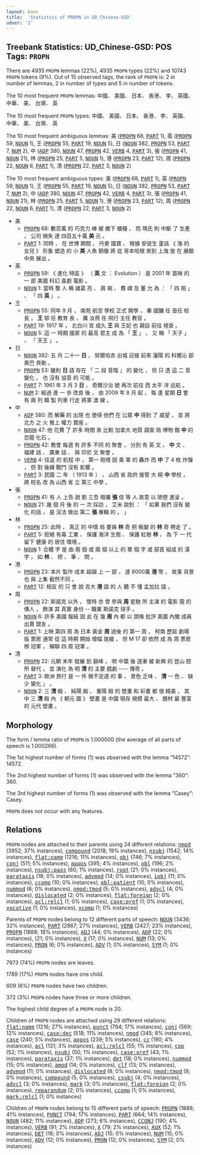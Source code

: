 ```yaml
---
layout: base
title:  'Statistics of PROPN in UD_Chinese-GSD'
udver: '2'
---
```


## Treebank Statistics: UD_Chinese-GSD: POS Tags: `PROPN`

There are 4935 `PROPN` lemmas (22%), 4935 `PROPN` types (22%) and 10743 `PROPN` tokens (9%).
Out of 15 observed tags, the rank of `PROPN` is: 2 in number of lemmas, 2 in number of types and 5 in number of tokens.

The 10 most frequent `PROPN` lemmas: 中國、 美國、 日本、 香港、 李、 英國、 中華、 美、 台灣、 英

The 10 most frequent `PROPN` types:  中國、 美國、 日本、 香港、 李、 英國、 中華、 美、 台灣、 英

The 10 most frequent ambiguous lemmas: 美 (<tt><a href="zh_gsd-pos-PROPN.html">PROPN</a></tt> 68, <tt><a href="zh_gsd-pos-PART.html">PART</a></tt> 1), 英 (<tt><a href="zh_gsd-pos-PROPN.html">PROPN</a></tt> 59, <tt><a href="zh_gsd-pos-NOUN.html">NOUN</a></tt> 1), 王 (<tt><a href="zh_gsd-pos-PROPN.html">PROPN</a></tt> 55, <tt><a href="zh_gsd-pos-PART.html">PART</a></tt> 19, <tt><a href="zh_gsd-pos-NOUN.html">NOUN</a></tt> 5), 日 (<tt><a href="zh_gsd-pos-NOUN.html">NOUN</a></tt> 382, <tt><a href="zh_gsd-pos-PROPN.html">PROPN</a></tt> 53, <tt><a href="zh_gsd-pos-PART.html">PART</a></tt> 7, <tt><a href="zh_gsd-pos-NUM.html">NUM</a></tt> 2), 中 (<tt><a href="zh_gsd-pos-ADP.html">ADP</a></tt> 380, <tt><a href="zh_gsd-pos-NOUN.html">NOUN</a></tt> 47, <tt><a href="zh_gsd-pos-PROPN.html">PROPN</a></tt> 42, <tt><a href="zh_gsd-pos-VERB.html">VERB</a></tt> 4, <tt><a href="zh_gsd-pos-PART.html">PART</a></tt> 3), 張 (<tt><a href="zh_gsd-pos-PROPN.html">PROPN</a></tt> 41, <tt><a href="zh_gsd-pos-NOUN.html">NOUN</a></tt> 21), 林 (<tt><a href="zh_gsd-pos-PROPN.html">PROPN</a></tt> 25, <tt><a href="zh_gsd-pos-PART.html">PART</a></tt> 5, <tt><a href="zh_gsd-pos-NOUN.html">NOUN</a></tt> 1), 港 (<tt><a href="zh_gsd-pos-PROPN.html">PROPN</a></tt> 23, <tt><a href="zh_gsd-pos-PART.html">PART</a></tt> 12), 周 (<tt><a href="zh_gsd-pos-PROPN.html">PROPN</a></tt> 22, <tt><a href="zh_gsd-pos-NOUN.html">NOUN</a></tt> 6, <tt><a href="zh_gsd-pos-PART.html">PART</a></tt> 1), 清 (<tt><a href="zh_gsd-pos-PROPN.html">PROPN</a></tt> 22, <tt><a href="zh_gsd-pos-PART.html">PART</a></tt> 3, <tt><a href="zh_gsd-pos-NOUN.html">NOUN</a></tt> 2)

The 10 most frequent ambiguous types:  美 (<tt><a href="zh_gsd-pos-PROPN.html">PROPN</a></tt> 68, <tt><a href="zh_gsd-pos-PART.html">PART</a></tt> 1), 英 (<tt><a href="zh_gsd-pos-PROPN.html">PROPN</a></tt> 59, <tt><a href="zh_gsd-pos-NOUN.html">NOUN</a></tt> 1), 王 (<tt><a href="zh_gsd-pos-PROPN.html">PROPN</a></tt> 55, <tt><a href="zh_gsd-pos-PART.html">PART</a></tt> 19, <tt><a href="zh_gsd-pos-NOUN.html">NOUN</a></tt> 5), 日 (<tt><a href="zh_gsd-pos-NOUN.html">NOUN</a></tt> 382, <tt><a href="zh_gsd-pos-PROPN.html">PROPN</a></tt> 53, <tt><a href="zh_gsd-pos-PART.html">PART</a></tt> 7, <tt><a href="zh_gsd-pos-NUM.html">NUM</a></tt> 2), 中 (<tt><a href="zh_gsd-pos-ADP.html">ADP</a></tt> 380, <tt><a href="zh_gsd-pos-NOUN.html">NOUN</a></tt> 47, <tt><a href="zh_gsd-pos-PROPN.html">PROPN</a></tt> 42, <tt><a href="zh_gsd-pos-VERB.html">VERB</a></tt> 4, <tt><a href="zh_gsd-pos-PART.html">PART</a></tt> 3), 張 (<tt><a href="zh_gsd-pos-PROPN.html">PROPN</a></tt> 41, <tt><a href="zh_gsd-pos-NOUN.html">NOUN</a></tt> 21), 林 (<tt><a href="zh_gsd-pos-PROPN.html">PROPN</a></tt> 25, <tt><a href="zh_gsd-pos-PART.html">PART</a></tt> 5, <tt><a href="zh_gsd-pos-NOUN.html">NOUN</a></tt> 1), 港 (<tt><a href="zh_gsd-pos-PROPN.html">PROPN</a></tt> 23, <tt><a href="zh_gsd-pos-PART.html">PART</a></tt> 12), 周 (<tt><a href="zh_gsd-pos-PROPN.html">PROPN</a></tt> 22, <tt><a href="zh_gsd-pos-NOUN.html">NOUN</a></tt> 6, <tt><a href="zh_gsd-pos-PART.html">PART</a></tt> 1), 清 (<tt><a href="zh_gsd-pos-PROPN.html">PROPN</a></tt> 22, <tt><a href="zh_gsd-pos-PART.html">PART</a></tt> 3, <tt><a href="zh_gsd-pos-NOUN.html">NOUN</a></tt> 2)


* 美
  * <tt><a href="zh_gsd-pos-PROPN.html">PROPN</a></tt> 68: 數百萬 的 巧克力 棒 被 撤下 櫃檯 ， 而 瑪氏 則 中斷 了 生產 ， 公司 損失 達 四百五十萬 <b>美</b> 元 。
  * <tt><a href="zh_gsd-pos-PART.html">PART</a></tt> 1: 同時 ， 在 世博 期間 ， 丹麥 國寶 、 根據 安徒生 童話 《 海 的 女兒 》 形象 塑造 的 小 <b>美</b> 人魚 銅像 將 從 哥本哈根 來到 上海 放 在 展館 中央 展出 。
* 英
  * <tt><a href="zh_gsd-pos-PROPN.html">PROPN</a></tt> 59: 《 進化 特區 》 （ <b>英</b> 文 ： Evolution ） 是 2001 年 首映 的 一 部 美國 科幻 喜劇 電影 。
  * <tt><a href="zh_gsd-pos-NOUN.html">NOUN</a></tt> 1: 當時 蜀 人 稱 諸葛 亮 、 蔣 琬 、 費 禕 及 董 允 為 ： 「 四 相 」 、 「 四 <b>英</b> 」 。
* 王
  * <tt><a href="zh_gsd-pos-PROPN.html">PROPN</a></tt> 55: 同年 9 月 ， 南苑 航空 學校 正式 開學 ， 秦 國鏞 任 首任 校長 ， <b>王</b> 鄂 任 教育 長 ， 厲 汝燕 任 飛行 主任 教官 。
  * <tt><a href="zh_gsd-pos-PART.html">PART</a></tt> 19: 1917 年 ， 北白川 宮 成久 <b>王</b> 與 王妃 也 親自 前往 視查 。
  * <tt><a href="zh_gsd-pos-NOUN.html">NOUN</a></tt> 5: 這 一 時期 國家 的 最高 君主 成 為 「 <b>王</b> 」 ， 又 稱 「 天子 」 、 「 天王 」 。
* 日
  * <tt><a href="zh_gsd-pos-NOUN.html">NOUN</a></tt> 382: 五 月 二十一 <b>日</b> ， 努爾哈赤 出城 迎接 前來 瀋陽 的 科爾沁 部 奧巴 貝勒 。
  * <tt><a href="zh_gsd-pos-PROPN.html">PROPN</a></tt> 53: 雖則 <b>日</b> 語 存在 「 二 段 音階 」 的 變化 ， 但 只 憑 這 二 音 變化 ， 也 沒有 協音 的 可能 。
  * <tt><a href="zh_gsd-pos-PART.html">PART</a></tt> 7: 1961 年 3 月 3 <b>日</b> ， 奇爾沙治 號 再次 前往 西 太平 洋 巡航 。
  * <tt><a href="zh_gsd-pos-NUM.html">NUM</a></tt> 2: 經過 進 一 歩 改良 後 ， 由 2009 年 8 月 起 ， 每 逢 星期 <b>日</b> 會 有 兩 列 韓 製 列車 行走 將軍 澳 線 。
* 中
  * <tt><a href="zh_gsd-pos-ADP.html">ADP</a></tt> 380: 而 解藥 的 出現 也 使得 他們 在 公眾 <b>中</b> 得到 了 威望 ， 並 將 北方 之 火 推上 權力 寶座 。
  * <tt><a href="zh_gsd-pos-NOUN.html">NOUN</a></tt> 47: 他 花費 了 許多 時間 來 比較 加拿大 地質 調查 局 博物 館 <b>中</b> 的 恐龍 化石 。
  * <tt><a href="zh_gsd-pos-PROPN.html">PROPN</a></tt> 42: 教會 每週 有 許多 不同 的 聚會 ， 分別 有 英 文 、 <b>中</b> 文 、 福建 話 、 廣東 話 、 與 印尼 文 聚會 。
  * <tt><a href="zh_gsd-pos-VERB.html">VERB</a></tt> 4: 往返 的 航程 中 ， 第一 砲塔 因 美 軍 的 轟炸 而 <b>中</b> 了 4 枚 炸彈 ， 但 對 後續 戰鬥 沒有 影響 。
  * <tt><a href="zh_gsd-pos-PART.html">PART</a></tt> 3: 民國 二 年 （ 1913 年 ） ， 山西 省 政府 接管 大 朔 <b>中</b> 學校 ， 將 校名 改 為 山西 省 立 第三 中學 。
* 張
  * <tt><a href="zh_gsd-pos-PROPN.html">PROPN</a></tt> 41: 有 人 上告 說 劉 三吾 暗囑 <b>張</b> 信 等 人 故意 以 陋卷 進呈 。
  * <tt><a href="zh_gsd-pos-NOUN.html">NOUN</a></tt> 21: 幾 個 月 後 的 一 次 採訪 ， 艾米 說到 ： 「 如果 我們 沒有 變化 的話 ， 是 沒法 做出 第二 <b>張</b> 專輯 的 。 」
* 林
  * <tt><a href="zh_gsd-pos-PROPN.html">PROPN</a></tt> 25: 此時 ， 真正 的 中情 局 要員 <b>林</b> 奇 把 叛變 的 <b>林</b> 奇 帶走 了 。
  * <tt><a href="zh_gsd-pos-PART.html">PART</a></tt> 5: 拒絕 有毒 工業 、 保護 海洋 生態 、 保護 紅樹 <b>林</b> ， 為 下 一 代 留下 健康 的 居住 環境 。
  * <tt><a href="zh_gsd-pos-NOUN.html">NOUN</a></tt> 1: 合體 字 是 由 兩 個 或 兩 個 以上 的 單 個 字 或 部首 組成 的 漢字 ， 如 <b>林</b> 、 把 、 筆 、 問 。
* 港
  * <tt><a href="zh_gsd-pos-PROPN.html">PROPN</a></tt> 23: 本片 製作 成本 超越 上 一 部 ， 達 8000萬 <b>港</b> 幣 ， 故事 背景 也 與 上集 截然不同 。
  * <tt><a href="zh_gsd-pos-PART.html">PART</a></tt> 12: 相反 的 只 會 說 吉大 <b>港</b> 語 的 人 聽 不 懂 孟加拉 語 。
* 周
  * <tt><a href="zh_gsd-pos-PROPN.html">PROPN</a></tt> 22: 斯諾克 以外 ， 懷特 亦 曾 參與 <b>周</b> 星馳 所 主演 的 電影 龍 的 傳人 ， 飾演 其 真實 身份 -- 職業 斯諾克 球手 。
  * <tt><a href="zh_gsd-pos-NOUN.html">NOUN</a></tt> 6: 許多 美國 報紙 因 此 在 幾 <b>周</b> 內 都 以 頭條 批評 美國 內閣 成員 出賣 盟友 。
  * <tt><a href="zh_gsd-pos-PART.html">PART</a></tt> 1: 上映 第四 周 為 日本 黃金 <b>周</b> 過後 的 第一 周 ， 柯南 歷屆 劇場 版 票房 通常 從 這 時期 開始 增幅 放緩 ， 但 M 17 卻 依然 成 為 周 票房 榜 冠軍 ， 蟬聯 四 周 冠軍 。
* 清
  * <tt><a href="zh_gsd-pos-PROPN.html">PROPN</a></tt> 22: 元朝 末年 發展 到 巔峰 ， 明 中葉 後 逐漸 被 新興 的 崑山 腔 所 替代 ， 並 演化 為 明 <b>清</b> 的 主要 戲劇 ---- 傳奇 。
  * <tt><a href="zh_gsd-pos-PART.html">PART</a></tt> 3: 歐洲 旅行 是 一 件 微不足道 的 事 ， 景色 乏味 、 <b>清</b> 一 色 、 缺少 變化 」 。
  * <tt><a href="zh_gsd-pos-NOUN.html">NOUN</a></tt> 2: 三 <b>清</b> 殿 、 純陽 殿 、 重陽 殿 的 壁畫 和 彩畫 都 很 精美 ， 其中 三 <b>清</b> 殿 內 《 朝元 圖 》 壁畫 是 中國 現存 規模 最大 、 題材 最 豐富 的 元代 壁畫 。

## Morphology

The form / lemma ratio of `PROPN` is 1.000000 (the average of all parts of speech is 1.000266).

The 1st highest number of forms (1) was observed with the lemma “14572”: 14572.

The 2nd highest number of forms (1) was observed with the lemma “360”: 360.

The 3rd highest number of forms (1) was observed with the lemma “Casey”: Casey.

`PROPN` does not occur with any features.


## Relations

`PROPN` nodes are attached to their parents using 24 different relations: <tt><a href="zh_gsd-dep-nmod.html">nmod</a></tt> (3952; 37% instances), <tt><a href="zh_gsd-dep-compound.html">compound</a></tt> (2018; 19% instances), <tt><a href="zh_gsd-dep-nsubj.html">nsubj</a></tt> (1542; 14% instances), <tt><a href="zh_gsd-dep-flat-name.html">flat:name</a></tt> (1216; 11% instances), <tt><a href="zh_gsd-dep-obj.html">obj</a></tt> (746; 7% instances), <tt><a href="zh_gsd-dep-conj.html">conj</a></tt> (511; 5% instances), <tt><a href="zh_gsd-dep-appos.html">appos</a></tt> (395; 4% instances), <tt><a href="zh_gsd-dep-obl.html">obl</a></tt> (196; 2% instances), <tt><a href="zh_gsd-dep-nsubj-pass.html">nsubj:pass</a></tt> (60; 1% instances), <tt><a href="zh_gsd-dep-root.html">root</a></tt> (21; 0% instances), <tt><a href="zh_gsd-dep-parataxis.html">parataxis</a></tt> (18; 0% instances), <tt><a href="zh_gsd-dep-advmod.html">advmod</a></tt> (14; 0% instances), <tt><a href="zh_gsd-dep-iobj.html">iobj</a></tt> (11; 0% instances), <tt><a href="zh_gsd-dep-ccomp.html">ccomp</a></tt> (10; 0% instances), <tt><a href="zh_gsd-dep-obl-patient.html">obl:patient</a></tt> (10; 0% instances), <tt><a href="zh_gsd-dep-nummod.html">nummod</a></tt> (6; 0% instances), <tt><a href="zh_gsd-dep-nmod-tmod.html">nmod:tmod</a></tt> (5; 0% instances), <tt><a href="zh_gsd-dep-advcl.html">advcl</a></tt> (4; 0% instances), <tt><a href="zh_gsd-dep-dislocated.html">dislocated</a></tt> (2; 0% instances), <tt><a href="zh_gsd-dep-flat-foreign.html">flat:foreign</a></tt> (2; 0% instances), <tt><a href="zh_gsd-dep-acl-relcl.html">acl:relcl</a></tt> (1; 0% instances), <tt><a href="zh_gsd-dep-case-pref.html">case:pref</a></tt> (1; 0% instances), <tt><a href="zh_gsd-dep-vocative.html">vocative</a></tt> (1; 0% instances), <tt><a href="zh_gsd-dep-xcomp.html">xcomp</a></tt> (1; 0% instances)

Parents of `PROPN` nodes belong to 12 different parts of speech: <tt><a href="zh_gsd-pos-NOUN.html">NOUN</a></tt> (3436; 32% instances), <tt><a href="zh_gsd-pos-PART.html">PART</a></tt> (2867; 27% instances), <tt><a href="zh_gsd-pos-VERB.html">VERB</a></tt> (2427; 23% instances), <tt><a href="zh_gsd-pos-PROPN.html">PROPN</a></tt> (1888; 18% instances), <tt><a href="zh_gsd-pos-ADJ.html">ADJ</a></tt> (44; 0% instances), <tt><a href="zh_gsd-pos-ADP.html">ADP</a></tt> (22; 0% instances),  (21; 0% instances), <tt><a href="zh_gsd-pos-X.html">X</a></tt> (17; 0% instances), <tt><a href="zh_gsd-pos-NUM.html">NUM</a></tt> (13; 0% instances), <tt><a href="zh_gsd-pos-PRON.html">PRON</a></tt> (6; 0% instances), <tt><a href="zh_gsd-pos-ADV.html">ADV</a></tt> (1; 0% instances), <tt><a href="zh_gsd-pos-SYM.html">SYM</a></tt> (1; 0% instances)

7973 (74%) `PROPN` nodes are leaves.

1789 (17%) `PROPN` nodes have one child.

609 (6%) `PROPN` nodes have two children.

372 (3%) `PROPN` nodes have three or more children.

The highest child degree of a `PROPN` node is 20.

Children of `PROPN` nodes are attached using 29 different relations: <tt><a href="zh_gsd-dep-flat-name.html">flat:name</a></tt> (1216; 27% instances), <tt><a href="zh_gsd-dep-punct.html">punct</a></tt> (794; 17% instances), <tt><a href="zh_gsd-dep-conj.html">conj</a></tt> (569; 12% instances), <tt><a href="zh_gsd-dep-case-dec.html">case:dec</a></tt> (518; 11% instances), <tt><a href="zh_gsd-dep-nmod.html">nmod</a></tt> (345; 8% instances), <tt><a href="zh_gsd-dep-case.html">case</a></tt> (240; 5% instances), <tt><a href="zh_gsd-dep-appos.html">appos</a></tt> (239; 5% instances), <tt><a href="zh_gsd-dep-cc.html">cc</a></tt> (190; 4% instances), <tt><a href="zh_gsd-dep-acl.html">acl</a></tt> (131; 3% instances), <tt><a href="zh_gsd-dep-acl-relcl.html">acl:relcl</a></tt> (55; 1% instances), <tt><a href="zh_gsd-dep-cop.html">cop</a></tt> (52; 1% instances), <tt><a href="zh_gsd-dep-nsubj.html">nsubj</a></tt> (50; 1% instances), <tt><a href="zh_gsd-dep-case-pref.html">case:pref</a></tt> (43; 1% instances), <tt><a href="zh_gsd-dep-parataxis.html">parataxis</a></tt> (37; 1% instances), <tt><a href="zh_gsd-dep-det.html">det</a></tt> (18; 0% instances), <tt><a href="zh_gsd-dep-nummod.html">nummod</a></tt> (15; 0% instances), <tt><a href="zh_gsd-dep-amod.html">amod</a></tt> (14; 0% instances), <tt><a href="zh_gsd-dep-clf.html">clf</a></tt> (13; 0% instances), <tt><a href="zh_gsd-dep-advmod.html">advmod</a></tt> (11; 0% instances), <tt><a href="zh_gsd-dep-dislocated.html">dislocated</a></tt> (8; 0% instances), <tt><a href="zh_gsd-dep-nmod-tmod.html">nmod:tmod</a></tt> (8; 0% instances), <tt><a href="zh_gsd-dep-compound.html">compound</a></tt> (5; 0% instances), <tt><a href="zh_gsd-dep-csubj.html">csubj</a></tt> (4; 0% instances), <tt><a href="zh_gsd-dep-advcl.html">advcl</a></tt> (3; 0% instances), <tt><a href="zh_gsd-dep-mark.html">mark</a></tt> (3; 0% instances), <tt><a href="zh_gsd-dep-flat-foreign.html">flat:foreign</a></tt> (2; 0% instances), <tt><a href="zh_gsd-dep-reparandum.html">reparandum</a></tt> (2; 0% instances), <tt><a href="zh_gsd-dep-ccomp.html">ccomp</a></tt> (1; 0% instances), <tt><a href="zh_gsd-dep-mark-relcl.html">mark:relcl</a></tt> (1; 0% instances)

Children of `PROPN` nodes belong to 15 different parts of speech: <tt><a href="zh_gsd-pos-PROPN.html">PROPN</a></tt> (1888; 41% instances), <tt><a href="zh_gsd-pos-PUNCT.html">PUNCT</a></tt> (794; 17% instances), <tt><a href="zh_gsd-pos-PART.html">PART</a></tt> (664; 14% instances), <tt><a href="zh_gsd-pos-NOUN.html">NOUN</a></tt> (482; 11% instances), <tt><a href="zh_gsd-pos-ADP.html">ADP</a></tt> (273; 6% instances), <tt><a href="zh_gsd-pos-CCONJ.html">CCONJ</a></tt> (190; 4% instances), <tt><a href="zh_gsd-pos-VERB.html">VERB</a></tt> (91; 2% instances), <tt><a href="zh_gsd-pos-X.html">X</a></tt> (79; 2% instances), <tt><a href="zh_gsd-pos-AUX.html">AUX</a></tt> (52; 1% instances), <tt><a href="zh_gsd-pos-DET.html">DET</a></tt> (18; 0% instances), <tt><a href="zh_gsd-pos-ADJ.html">ADJ</a></tt> (15; 0% instances), <tt><a href="zh_gsd-pos-NUM.html">NUM</a></tt> (15; 0% instances), <tt><a href="zh_gsd-pos-ADV.html">ADV</a></tt> (12; 0% instances), <tt><a href="zh_gsd-pos-PRON.html">PRON</a></tt> (12; 0% instances), <tt><a href="zh_gsd-pos-SYM.html">SYM</a></tt> (2; 0% instances)

